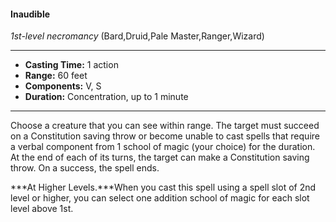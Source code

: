 #### Inaudible
*1st-level necromancy* (Bard,Druid,Pale Master,Ranger,Wizard)
___
- **Casting Time:** 1 action
- **Range:** 60 feet
- **Components:** V, S
- **Duration:** Concentration, up to 1 minute
---
Choose a creature that you can see within range. The target must succeed on a Constitution saving throw or become unable to cast spells that require a verbal component from 1 school of magic (your choice) for the duration. At the end of each of its turns, the target can make a Constitution saving throw. On a success, the spell ends.

***At Higher Levels.***When you cast this spell using a spell slot of 2nd level or higher, you can select one addition school of magic for each slot level above 1st.
